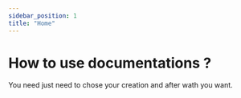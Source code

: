 ```yaml
---
sidebar_position: 1
title: "Home"
---
```


# How to use documentations ?

You need just need to chose your creation and after wath you want.
